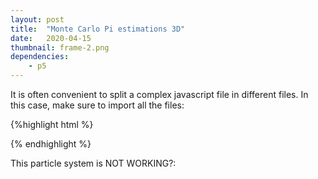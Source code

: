 ```yaml
---
layout: post
title:  "Monte Carlo Pi estimations 3D"
date:   2020-04-15
thumbnail: frame-2.png
dependencies:
    - p5
---
```


It is often convenient to split a complex javascript file in different files.
In this case, make sure to import all the files:

{%highlight html %}
<div id="sketch-holder">
    <script type="text/javascript" src="sketch/Particle.js"></script>
    <script type="text/javascript" src="sketch/ParticleSystem.js"></script>
    <script type="text/javascript" src="sketch/sketch.js"></script>
</div>
{% endhighlight %}

This particle system is NOT WORKING?:
<div id="sketch-holder">
    <script type="text/javascript" src="sketch.js"></script>
</div>
